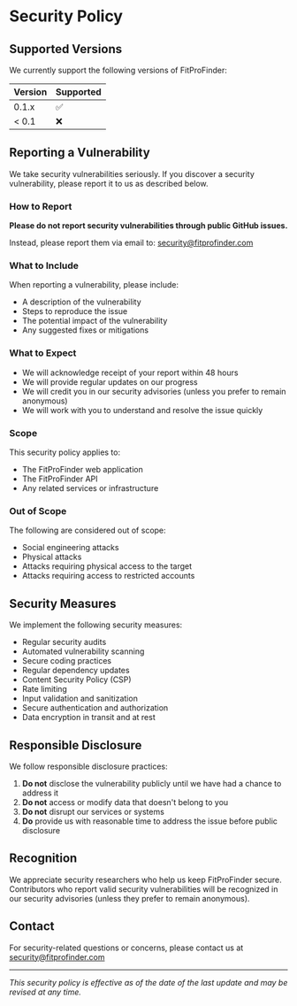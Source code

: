 # Security Policy

## Supported Versions

We currently support the following versions of FitProFinder:

| Version | Supported          |
| ------- | ------------------ |
| 0.1.x   | :white_check_mark: |
| < 0.1   | :x:                |

## Reporting a Vulnerability

We take security vulnerabilities seriously. If you discover a security vulnerability, please report it to us as described below.

### How to Report

**Please do not report security vulnerabilities through public GitHub issues.**

Instead, please report them via email to: security@fitprofinder.com

### What to Include

When reporting a vulnerability, please include:

- A description of the vulnerability
- Steps to reproduce the issue
- The potential impact of the vulnerability
- Any suggested fixes or mitigations

### What to Expect

- We will acknowledge receipt of your report within 48 hours
- We will provide regular updates on our progress
- We will credit you in our security advisories (unless you prefer to remain anonymous)
- We will work with you to understand and resolve the issue quickly

### Scope

This security policy applies to:

- The FitProFinder web application
- The FitProFinder API
- Any related services or infrastructure

### Out of Scope

The following are considered out of scope:

- Social engineering attacks
- Physical attacks
- Attacks requiring physical access to the target
- Attacks requiring access to restricted accounts

## Security Measures

We implement the following security measures:

- Regular security audits
- Automated vulnerability scanning
- Secure coding practices
- Regular dependency updates
- Content Security Policy (CSP)
- Rate limiting
- Input validation and sanitization
- Secure authentication and authorization
- Data encryption in transit and at rest

## Responsible Disclosure

We follow responsible disclosure practices:

1. **Do not** disclose the vulnerability publicly until we have had a chance to address it
2. **Do not** access or modify data that doesn't belong to you
3. **Do not** disrupt our services or systems
4. **Do** provide us with reasonable time to address the issue before public disclosure

## Recognition

We appreciate security researchers who help us keep FitProFinder secure. Contributors who report valid security vulnerabilities will be recognized in our security advisories (unless they prefer to remain anonymous).

## Contact

For security-related questions or concerns, please contact us at security@fitprofinder.com

---

_This security policy is effective as of the date of the last update and may be revised at any time._
